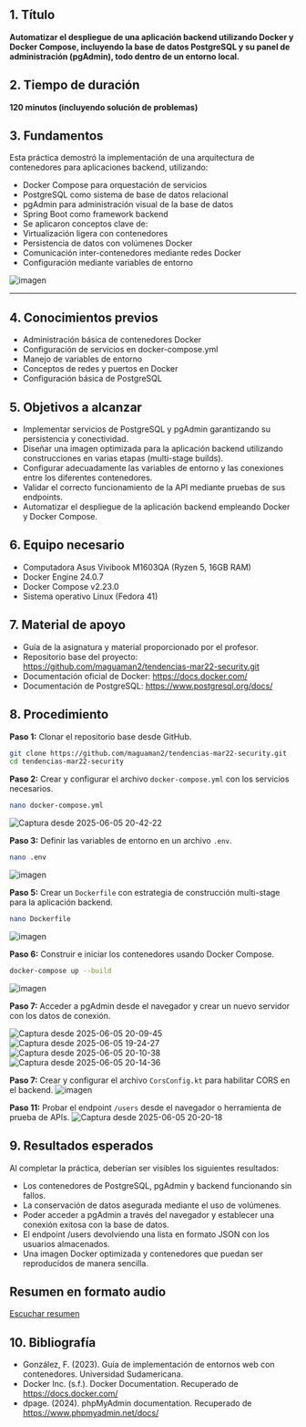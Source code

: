 

## 1. Título  
**Automatizar el despliegue de una aplicación backend utilizando Docker y Docker Compose, incluyendo la base de datos PostgreSQL y su panel de administración (pgAdmin), todo dentro de un entorno local.**

## 2. Tiempo de duración  
**120 minutos (incluyendo solución de problemas)**  

## 3. Fundamentos
Esta práctica demostró la implementación de una arquitectura de contenedores para aplicaciones backend, utilizando:

- Docker Compose para orquestación de servicios
- PostgreSQL como sistema de base de datos relacional
- pgAdmin para administración visual de la base de datos
- Spring Boot como framework backend
- Se aplicaron conceptos clave de:
- Virtualización ligera con contenedores
- Persistencia de datos con volúmenes Docker
- Comunicación inter-contenedores mediante redes Docker
- Configuración mediante variables de entorno




![imagen](https://github.com/user-attachments/assets/1b893d1f-e92e-4d74-b5ed-61df7a184e1d)



---

## 4. Conocimientos previos  
- Administración básica de contenedores Docker
- Configuración de servicios en docker-compose.yml
- Manejo de variables de entorno
-  Conceptos de redes y puertos en Docker
- Configuración básica de PostgreSQL

## 5. Objetivos a alcanzar  
- Implementar servicios de PostgreSQL y pgAdmin garantizando su persistencia y conectividad.
- Diseñar una imagen optimizada para la aplicación backend utilizando construcciones en varias etapas (multi-stage builds).
- Configurar adecuadamente las variables de entorno y las conexiones entre los diferentes contenedores.
- Validar el correcto funcionamiento de la API mediante pruebas de sus endpoints.
- Automatizar el despliegue de la aplicación backend empleando Docker y Docker Compose.



## 6. Equipo necesario  
- Computadora Asus Vivibook M1603QA (Ryzen 5, 16GB RAM)
- Docker Engine 24.0.7
- Docker Compose v2.23.0
- Sistema operativo Linux (Fedora 41)  

## 7. Material de apoyo  
- Guía de la asignatura y material proporcionado por el profesor.  
- Repositorio base del proyecto: https://github.com/maguaman2/tendencias-mar22-security.git  
- Documentación oficial de Docker: https://docs.docker.com/  
- Documentación de PostgreSQL: https://www.postgresql.org/docs/  


## 8. Procedimiento  

**Paso 1:** Clonar el repositorio base desde GitHub.
```bash
git clone https://github.com/maguaman2/tendencias-mar22-security.git
cd tendencias-mar22-security
  ```


**Paso 2:** Crear y configurar el archivo `docker-compose.yml` con los servicios necesarios.

```bash
nano docker-compose.yml
  ```
![Captura desde 2025-06-05 20-42-22](https://github.com/user-attachments/assets/9b52f385-361a-4a26-9b54-a98383152e74)


**Paso 3:** Definir las variables de entorno en un archivo `.env`.
```bash
nano .env
  ```
![imagen](https://github.com/user-attachments/assets/4bf2fe67-afec-4f1a-9f7e-1c4048398e9c)


**Paso 5:** Crear un `Dockerfile` con estrategia de construcción multi-stage para la aplicación backend.
```bash
nano Dockerfile
  ```
![imagen](https://github.com/user-attachments/assets/47803b57-1495-4ae2-ab24-64935302c3d7)


**Paso 6:** Construir e iniciar los contenedores usando Docker Compose.
```bash
docker-compose up --build
  ```
![imagen](https://github.com/user-attachments/assets/e6a60f28-7322-4518-a6db-0635cca658f4)

**Paso 7:** Acceder a pgAdmin desde el navegador y crear un nuevo servidor con los datos de conexión.

![Captura desde 2025-06-05 20-09-45](https://github.com/user-attachments/assets/beb8f188-71a5-4efb-916c-3dc0932fd9e5)
![Captura desde 2025-06-05 19-24-27](https://github.com/user-attachments/assets/606c8ebf-ca7b-48a8-a349-ea01c00fc1ee)
![Captura desde 2025-06-05 20-10-38](https://github.com/user-attachments/assets/c7049813-e0ae-4c3c-b386-a5717c370d0e)
![Captura desde 2025-06-05 20-14-36](https://github.com/user-attachments/assets/12fd4bd1-a99b-4cbc-9b76-f6d83a0c0d64)



**Paso 7:** Crear y configurar el archivo `CorsConfig.kt` para habilitar CORS en el backend.
![imagen](https://github.com/user-attachments/assets/168e6d64-8b96-48d3-ae10-5eeacf9208d8)


**Paso 11:** Probar el endpoint `/users` desde el navegador o herramienta de prueba de APIs.
![Captura desde 2025-06-05 20-20-18](https://github.com/user-attachments/assets/740e38f6-8e83-4fc3-864b-c069e4bab6cc)

## 9. Resultados esperados  
Al completar la práctica, deberían ser visibles los siguientes resultados:
- Los contenedores de PostgreSQL, pgAdmin y backend funcionando sin fallos.
- La conservación de datos asegurada mediante el uso de volúmenes.
- Poder acceder a pgAdmin a través del navegador y establecer una conexión exitosa con la base de datos.
- El endpoint /users devolviendo una lista en formato JSON con los usuarios almacenados.
- Una imagen Docker optimizada y contenedores que puedan ser reproducidos de manera sencilla.

## Resumen en formato audio
[Escuchar resumen](https://drive.google.com/file/d/1aZvHAp5T2FOMuX6MeNfZogDZMPbxkJ16/view?usp=drive_link)


 

## 10. Bibliografía
- González, F. (2023). Guía de implementación de entornos web con contenedores. Universidad Sudamericana.
- Docker Inc. (s.f.). Docker Documentation. Recuperado de https://docs.docker.com/
- dpage. (2024). phpMyAdmin documentation. Recuperado de https://www.phpmyadmin.net/docs/


